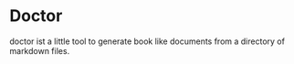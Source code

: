 # Doctor

doctor ist a little tool to generate book like 
documents from a directory of markdown files.

